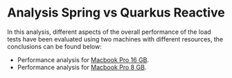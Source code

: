 # Analysis Spring vs Quarkus Reactive
In this analysis, different aspects of the overall performance of the load tests have been evaluated using two machines with different resources, the conclusions can be found below:

- Performance analysis for [Macbook Pro 16 GB](https://github.com/MasterCloudApps-Projects/QuarkusMutiny_vs_ReactorSpring/tree/main/lab/reactive/macbook-pro-16-analysis.md).
- Performance analysis for [Macbook Pro 8 GB](https://github.com/MasterCloudApps-Projects/QuarkusMutiny_vs_ReactorSpring/tree/main/lab/reactive/macbook-pro-8-analysis.md).



